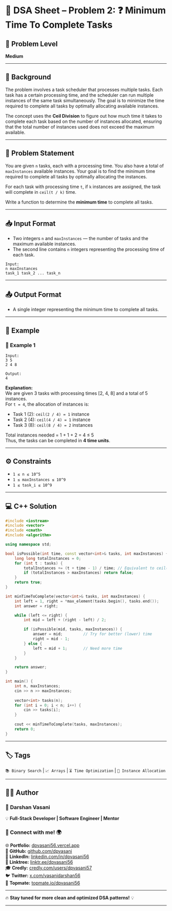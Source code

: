 # 📌 DSA Sheet – Problem 2: ❓ Minimum Time To Complete Tasks  
## 🎯 Problem Level  
**Medium**

---

## 🧩 Background  

The problem involves a task scheduler that processes multiple tasks. Each task has a certain processing time, and the scheduler can run multiple instances of the same task simultaneously. The goal is to minimize the time required to complete all tasks by optimally allocating available instances.

The concept uses the **Ceil Division** to figure out how much time it takes to complete each task based on the number of instances allocated, ensuring that the total number of instances used does not exceed the maximum available.

---

## 📝 Problem Statement  

You are given `n` tasks, each with a processing time. You also have a total of `maxInstances` available instances. Your goal is to find the minimum time required to complete all tasks by optimally allocating the instances.

For each task with processing time `t`, if `k` instances are assigned, the task will complete in `ceil(t / k)` time.

Write a function to determine the **minimum time** to complete all tasks.

---

## 📥 Input Format  
- Two integers `n` and `maxInstances` — the number of tasks and the maximum available instances.
- The second line contains `n` integers representing the processing time of each task.

```
Input:  
n maxInstances  
task_1 task_2 ... task_n
```

---

## 📤 Output Format  
- A single integer representing the minimum time to complete all tasks.

---

## 🧪 Example  

### 🔹 Example 1  
```
Input:  
3 5  
2 4 8  

Output:  
4
```

**Explanation:**  
We are given 3 tasks with processing times [2, 4, 8] and a total of 5 instances.  
For `t = 4`, the allocation of instances is:  
- Task 1 (2): `ceil(2 / 4) = 1` instance  
- Task 2 (4): `ceil(4 / 4) = 1` instance  
- Task 3 (8): `ceil(8 / 4) = 2` instances  

Total instances needed = 1 + 1 + 2 = 4 ≤ 5  
Thus, the tasks can be completed in **4 time units**.

---

## ⚙️ Constraints  
- `1 ≤ n ≤ 10^5`  
- `1 ≤ maxInstances ≤ 10^9`  
- `1 ≤ task_i ≤ 10^9`  

---

## 💻 C++ Solution  

```cpp
#include <iostream>
#include <vector>
#include <cmath>
#include <algorithm>

using namespace std;

bool isPossible(int time, const vector<int>& tasks, int maxInstances) {
    long long totalInstances = 0;
    for (int t : tasks) {
        totalInstances += (t + time - 1) / time; // Equivalent to ceil(t / time)
        if (totalInstances > maxInstances) return false;
    }
    return true;
}

int minTimeToComplete(vector<int>& tasks, int maxInstances) {
    int left = 1, right = *max_element(tasks.begin(), tasks.end());
    int answer = right;

    while (left <= right) {
        int mid = left + (right - left) / 2;

        if (isPossible(mid, tasks, maxInstances)) {
            answer = mid;         // Try for better (lower) time
            right = mid - 1;
        } else {
            left = mid + 1;       // Need more time
        }
    }

    return answer;
}

int main() {
    int n, maxInstances;
    cin >> n >> maxInstances;
    
    vector<int> tasks(n);
    for (int i = 0; i < n; i++) {
        cin >> tasks[i];
    }
    
    cout << minTimeToComplete(tasks, maxInstances);
    return 0;
}
```

---

## 🏷️ Tags  
`📚 Binary Search` | `📈 Arrays` | `⏳ Time Optimization` | `🚀 Instance Allocation`

---

## 👨‍💻 Author  

### 🚀 **Darshan Vasani**  
💡 **Full-Stack Developer | Software Engineer | Mentor**    

### 🔗 Connect with me! 🌍  
🌐 **Portfolio:** [dpvasani56.vercel.app](https://dpvasani56.vercel.app/)  
🐙 **GitHub:** [github.com/dpvasani](https://github.com/dpvasani)  
💼 **LinkedIn:** [linkedin.com/in/dpvasani56](https://www.linkedin.com/in/dpvasani56/)  
🌳 **Linktree:** [linktr.ee/dpvasani56](https://linktr.ee/dpvasani56)  
🎓 **Credly:** [credly.com/users/dpvasani57](https://www.credly.com/users/dpvasani57/)  
🐦 **Twitter:** [x.com/vasanidarshan56](https://x.com/vasanidarshan56)  
📢 **Topmate:** [topmate.io/dpvasani56](https://topmate.io/dpvasani56)  

---

🔥 **Stay tuned for more clean and optimized DSA patterns!** 💡

---